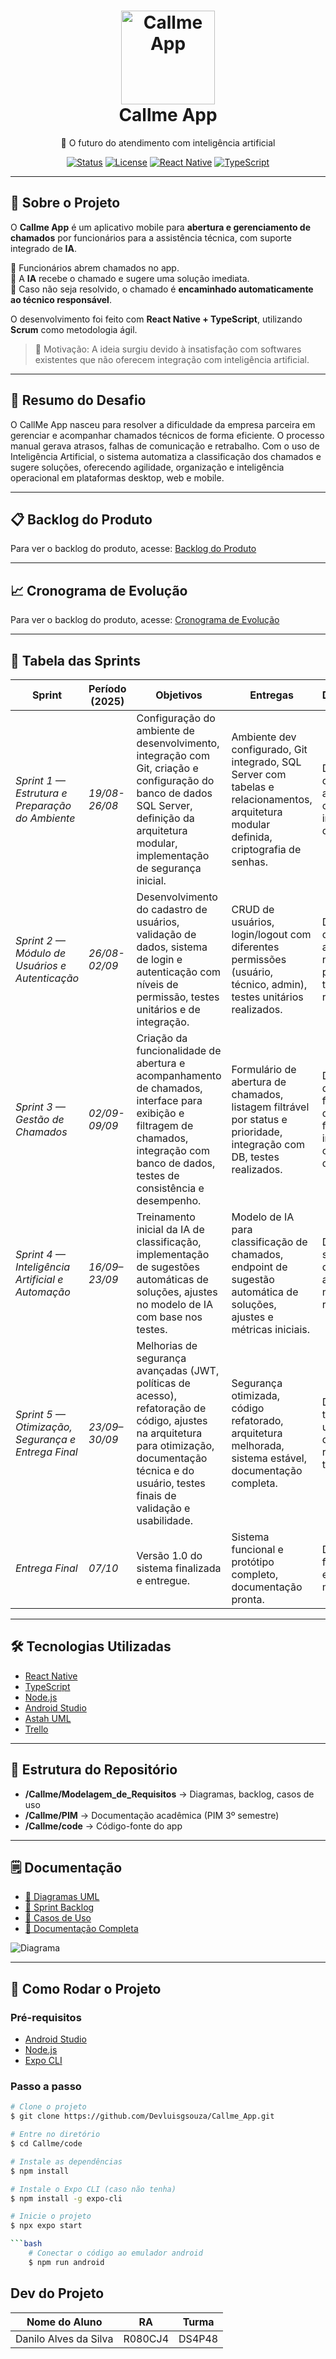 <h1 align="center">
  <img src="logoCallmeapp.png" alt="Callme App" width="150"/>
  <br>
  Callme App
</h1>

<p align="center">🚀 O futuro do atendimento com inteligência artificial</p>

<div align="center">

[![Status](https://img.shields.io/badge/status-em%20desenvolvimento-yellow)]()
[![License](https://img.shields.io/badge/license-MIT-green)]()
[![React Native](https://img.shields.io/badge/React%20Native-0.72-blue)]()
[![TypeScript](https://img.shields.io/badge/TypeScript-✓-3178C6)]()

</div>

---

## 📖 Sobre o Projeto  

O **Callme App** é um aplicativo mobile para **abertura e gerenciamento de chamados** por funcionários para a assistência técnica, com suporte integrado de **IA**.  

🔹 Funcionários abrem chamados no app.  
🔹 A **IA** recebe o chamado e sugere uma solução imediata.  
🔹 Caso não seja resolvido, o chamado é **encaminhado automaticamente ao técnico responsável**.  

O desenvolvimento foi feito com **React Native + TypeScript**, utilizando **Scrum** como metodologia ágil.  

> 🎯 Motivação: A ideia surgiu devido à insatisfação com softwares existentes que não oferecem integração com inteligência artificial.  

---
## 🧠 Resumo do Desafio

O CallMe App nasceu para resolver a dificuldade da empresa parceira em gerenciar e acompanhar chamados técnicos de forma eficiente. O processo manual gerava atrasos, falhas de comunicação e retrabalho.
Com o uso de Inteligência Artificial, o sistema automatiza a classificação dos chamados e sugere soluções, oferecendo agilidade, organização e inteligência operacional em plataformas desktop, web e mobile.

---

##  📋 Backlog do Produto
Para ver o backlog do produto, acesse: [Backlog do Produto](https://github.com/Nilo40/Backlog_do_produto/blob/main/README.md)

---
## 📈 Cronograma de Evolução
Para ver o backlog do produto, acesse: [Cronograma de Evolução](https://github.com/Nilo40/Cronograma_de_evolucao)

---
## 📅 Tabela das Sprints

| Sprint | Período (2025) | Objetivos | Entregas | Documentação |
|--------|----------------|-----------|----------|--------------|
| *Sprint 1 — Estrutura e Preparação do Ambiente* | *19/08-26/08* | Configuração do ambiente de desenvolvimento, integração com Git, criação e configuração do banco de dados SQL Server, definição da arquitetura modular, implementação de segurança inicial. | Ambiente dev configurado, Git integrado, SQL Server com tabelas e relacionamentos, arquitetura modular definida, criptografia de senhas. | Documentação do ambiente, arquitetura e configuração inicial do banco de dados. |
| *Sprint 2 — Módulo de Usuários e Autenticação* | *26/08-02/09* | Desenvolvimento do cadastro de usuários, validação de dados, sistema de login e autenticação com níveis de permissão, testes unitários e de integração. | CRUD de usuários, login/logout com diferentes permissões (usuário, técnico, admin), testes unitários realizados. | Documentação do sistema de autenticação, níveis de permissão e testes realizados. |
| *Sprint 3 — Gestão de Chamados* | *02/09-09/09* | Criação da funcionalidade de abertura e acompanhamento de chamados, interface para exibição e filtragem de chamados, integração com banco de dados, testes de consistência e desempenho. | Formulário de abertura de chamados, listagem filtrável por status e prioridade, integração com DB, testes realizados. | Documentação da funcionalidade de chamados, filtragem e integração com o banco de dados. |
| *Sprint 4 — Inteligência Artificial e Automação* | *16/09–23/09* | Treinamento inicial da IA de classificação, implementação de sugestões automáticas de soluções, ajustes no modelo de IA com base nos testes. | Modelo de IA para classificação de chamados, endpoint de sugestão automática de soluções, ajustes e métricas iniciais. | Documentação sobre IA, fluxos de sugestões automáticas e melhorias realizadas. |
| *Sprint 5 — Otimização, Segurança e Entrega Final* | *23/09–30/09* | Melhorias de segurança avançadas (JWT, políticas de acesso), refatoração de código, ajustes na arquitetura para otimização, documentação técnica e do usuário, testes finais de validação e usabilidade. | Segurança otimizada, código refatorado, arquitetura melhorada, sistema estável, documentação completa. | Documentação técnica e do usuário, guia de segurança, resultados de testes finais. |
| *Entrega Final* | *07/10* | Versão 1.0 do sistema finalizada e entregue. | Sistema funcional e protótipo completo, documentação pronta. | Documentação final do sistema e plano de manutenção. |

---

## 🛠️ Tecnologias Utilizadas  

- [React Native](https://reactnative.dev/)  
- [TypeScript](https://www.typescriptlang.org/)  
- [Node.js](https://nodejs.org/pt)  
- [Android Studio](https://developer.android.com/studio)  
- [Astah UML](https://astah.net/products/astah-uml/)  
- [Trello](https://trello.com/)  

---

## 📂 Estrutura do Repositório  

- **/Callme/Modelagem_de_Requisitos** → Diagramas, backlog, casos de uso  
- **/Callme/PIM** → Documentação acadêmica (PIM 3º semestre)  
- **/Callme/code** → Código-fonte do app  

---

## 🗒️ Documentação  

- [📌 Diagramas UML](https://github.com/Nilo40/AtividadeEgydio/Callme/Modelagem_de_Requisitos/Diagrama_de_caso_de_uso_sistema_corrigido.asta)  
- [📌 Sprint Backlog](https://github.com/Devluisgsouza/Callme_App/blob/main/Callme/Modelagem_de_Requisitos/Sprints_Backlog.docx)  
- [📌 Casos de Uso](https://github.com/Devluisgsouza/Callme_App/blob/main/Callme/Modelagem_de_Requisitos/Descrição_caso_de_uso.docx)  
- [📌 Documentação Completa](https://github.com/Devluisgsouza/Callme_App/blob/main/Callme/PIM/PIM%203%20SEMESTRE.doc)  

<img src="Callme/Diagrama.jpg" alt="Diagrama"/>

---

## 🚀 Como Rodar o Projeto  

### Pré-requisitos  
- [Android Studio](https://developer.android.com/studio)  
- [Node.js](https://nodejs.org/pt)  
- [Expo CLI](https://expo.dev/)  

### Passo a passo  

```bash
# Clone o projeto
$ git clone https://github.com/Devluisgsouza/Callme_App.git 

# Entre no diretório
$ cd Callme/code

# Instale as dependências
$ npm install

# Instale o Expo CLI (caso não tenha)
$ npm install -g expo-cli

# Inicie o projeto
$ npx expo start

```bash
    # Conectar o código ao emulador android
    $ npm run android
```

## Dev do Projeto

| Nome do Aluno         | RA      | Turma   |
|-----------------------|---------|---------|
| Danilo Alves da Silva | R080CJ4 | DS4P48  |
